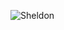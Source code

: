 ![Sheldon]([https://raw.githubusercontent.com/praveenscience/praveenscience/master/dino.gif](https://media.tenor.com/1K0UIS1VSS8AAAAC/to-the-metric-system-sheldon-cooper.gif)https://media.tenor.com/1K0UIS1VSS8AAAAC/to-the-metric-system-sheldon-cooper.gif)
